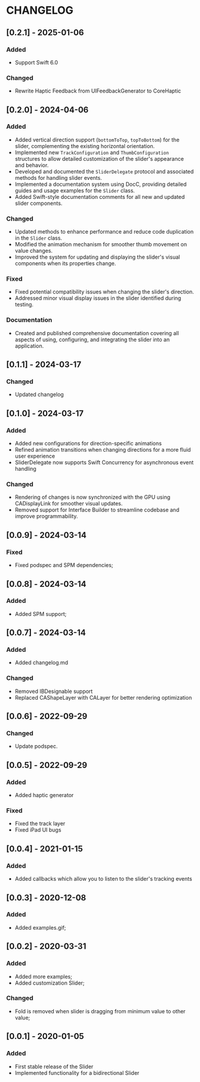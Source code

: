 # CHANGELOG

## [0.2.1] - 2025-01-06

### Added
- Support Swift 6.0

### Changed
- Rewrite Haptic Feedback from UIFeedbackGenerator to CoreHaptic 

## [0.2.0] - 2024-04-06

### Added
- Added vertical direction support (`bottomToTop`, `topToBottom`) for the slider, complementing the existing horizontal orientation.
- Implemented new `TrackConfiguration` and `ThumbConfiguration` structures to allow detailed customization of the slider's appearance and behavior.
- Developed and documented the `SliderDelegate` protocol and associated methods for handling slider events.
- Implemented a documentation system using DocC, providing detailed guides and usage examples for the `Slider` class.
- Added Swift-style documentation comments for all new and updated slider components.

### Changed
- Updated methods to enhance performance and reduce code duplication in the `Slider` class.
- Modified the animation mechanism for smoother thumb movement on value changes.
- Improved the system for updating and displaying the slider's visual components when its properties change.

### Fixed
- Fixed potential compatibility issues when changing the slider's direction.
- Addressed minor visual display issues in the slider identified during testing.

### Documentation
- Created and published comprehensive documentation covering all aspects of using, configuring, and integrating the slider into an application.

## [0.1.1] - 2024-03-17

### Changed
- Updated changelog

## [0.1.0] - 2024-03-17

### Added
- Added new configurations for direction-specific animations
- Refined animation transitions when changing directions for a more fluid user experience
- SliderDelegate now supports Swift Concurrency for asynchronous event handling

### Changed
- Rendering of changes is now synchronized with the GPU using CADisplayLink for smoother visual updates.
- Removed support for Interface Builder to streamline codebase and improve programmability.

## [0.0.9] - 2024-03-14

### Fixed
- Fixed podspec and SPM dependencies;

## [0.0.8] - 2024-03-14

### Added
- Added SPM support;

## [0.0.7] - 2024-03-14

### Added
- Added changelog.md

### Changed
- Removed IBDesignable support
- Replaced CAShapeLayer with CALayer for better rendering optimization

## [0.0.6] - 2022-09-29

### Changed
- Update podspec.

## [0.0.5] - 2022-09-29

### Added
- Added haptic generator

### Fixed
- Fixed the track layer
- Fixed iPad UI bugs

## [0.0.4] - 2021-01-15

### Added
- Added callbacks which allow you to listen to the slider's tracking events

## [0.0.3] - 2020-12-08

### Added
- Added examples.gif;

## [0.0.2] - 2020-03-31

### Added
- Added more examples;
- Added customization Slider;

### Changed
- Fold is removed when slider is dragging from minimum value to other value;

## [0.0.1] - 2020-01-05

### Added
- First stable release of the Slider
- Implemented functionality for a bidirectional Slider

